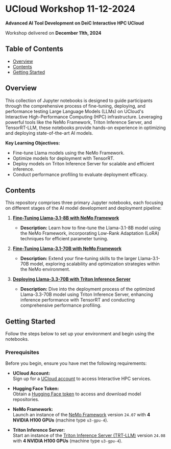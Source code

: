 # UCloud Workshop 11-12-2024

**Advanced AI Tool Development on DeiC Interactive HPC UCloud**

Workshop delivered on **December 11th, 2024**

## Table of Contents

- [Overview](#overview)
- [Contents](#contents)
- [Getting Started](#getting-started)

## Overview

This collection of Jupyter notebooks is designed to guide participants through the comprehensive process of fine-tuning, deploying, and performance testing Large Language Models (LLMs) on UCloud's Interactive High-Performance Computing (HPC) infrastructure. Leveraging powerful tools like the NeMo Framework, Triton Inference Server, and TensorRT-LLM, these notebooks provide hands-on experience in optimizing and deploying state-of-the-art AI models.

**Key Learning Objectives:**

- Fine-tune Llama models using the NeMo Framework.
- Optimize models for deployment with TensorRT.
- Deploy models on Triton Inference Server for scalable and efficient inference.
- Conduct performance profiling to evaluate deployment efficacy.

## Contents

This repository comprises three primary Jupyter notebooks, each focusing on different stages of the AI model development and deployment pipeline:

1. **[Fine-Tuning Llama-3.1-8B with NeMo Framework](notebooks/llama3.1-8B-lora-nemo.ipynb)**
   - **Description:** Learn how to fine-tune the Llama-3.1-8B model using the NeMo Framework, incorporating Low-Rank Adaptation (LoRA) techniques for efficient parameter tuning.

2. **[Fine-Tuning Llama-3.1-70B with NeMo Framework](notebooks/llama3.1-70B-lora-nemo.ipynb)**
   - **Description:** Extend your fine-tuning skills to the larger Llama-3.1-70B model, exploring scalability and optimization strategies within the NeMo environment.

3. **[Deploying Llama-3.3-70B with Triton Inference Server](notebooks/llama3.3-70B-triton.ipynb)**
   - **Description:** Dive into the deployment process of the optimized Llama-3.3-70B model using Triton Inference Server, enhancing inference performance with TensorRT and conducting comprehensive performance profiling.


## Getting Started

Follow the steps below to set up your environment and begin using the notebooks.

### Prerequisites

Before you begin, ensure you have met the following requirements:

- **UCloud Account:**  
  Sign up for a [UCloud account](https://cloud.sdu.dk) to access Interactive HPC services.

- **Hugging Face Token:**  
  Obtain a [Hugging Face token](https://huggingface.co/settings/tokens) to access and download model repositories.

- **NeMo Framework:**  
  Launch an instance of the [NeMo Framework](https://docs.cloud.sdu.dk/Apps/nemo.html) version `24.07` with **4 NVIDIA H100 GPUs** (machine type `u3-gpu-4`).

- **Triton Inference Server:**  
  Start an instance of the [Triton Inference Server (TRT-LLM)](https://docs.cloud.sdu.dk/Apps/triton.html) version `24.08` with **4 NVIDIA H100 GPUs** (machine type `u3-gpu-4`).
